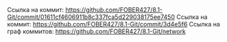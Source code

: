 Ссылка на коммит: https://github.com/FOBER427/8.1-Git/commit/01611cf4606911b8c337fca5d229038175ee7450
Ссылка на коммит: https://github.com/FOBER427/8.1-Git/commit/3d4e5f6
Ссылка на граф коммитов: https://github.com/FOBER427/8.1-Git/network
